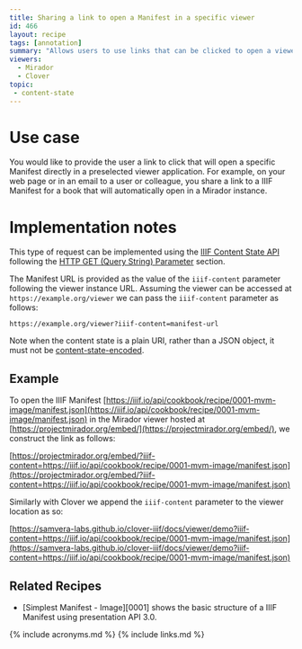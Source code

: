 ```yaml
---
title: Sharing a link to open a Manifest in a specific viewer
id: 466
layout: recipe
tags: [annotation]
summary: "Allows users to use links that can be clicked to open a viewer with a selected manifest."
viewers:
  - Mirador
  - Clover
topic:
 - content-state
---
```


# Use case
You would like to provide the user a link to click that will open a specific Manifest directly in a preselected viewer application. For example, on your web page or in an email to a user or colleague, you share a link to a IIIF Manifest for a book that will automatically open in a Mirador instance.

# Implementation notes
This type of request can be implemented using the [IIIF Content State API](https://iiif.io/api/content-state) following the [HTTP GET (Query String) Parameter](https://iiif.io/api/content-state/1.0/#initialization-mechanisms-link) section.

The Manifest URL is provided as the value of the `iiif-content` parameter following the viewer instance URL. Assuming the viewer can be accessed at `https://example.org/viewer` we can pass the `iiif-content` parameter as follows:

```
https://example.org/viewer?iiif-content=manifest-url
```

Note when the content state is a plain URI, rather than a JSON object, it must not be [content-state-encoded](https://iiif.io/api/content-state/0.9/#62-content-state-encoding-and-uri-requirements).

## Example

To open the IIIF Manifest [https://iiif.io/api/cookbook/recipe/0001-mvm-image/manifest.json](https://iiif.io/api/cookbook/recipe/0001-mvm-image/manifest.json) in the Mirador viewer hosted at [https://projectmirador.org/embed/](https://projectmirador.org/embed/), we construct the link as follows:

[https://projectmirador.org/embed/?iiif-content=https://iiif.io/api/cookbook/recipe/0001-mvm-image/manifest.json](https://projectmirador.org/embed/?iiif-content=https://iiif.io/api/cookbook/recipe/0001-mvm-image/manifest.json)

Similarly with Clover we append the `iiif-content` parameter to the viewer location as so:

[https://samvera-labs.github.io/clover-iiif/docs/viewer/demo?iiif-content=https://iiif.io/api/cookbook/recipe/0001-mvm-image/manifest.json](https://samvera-labs.github.io/clover-iiif/docs/viewer/demo?iiif-content=https://iiif.io/api/cookbook/recipe/0001-mvm-image/manifest.json)

## Related Recipes

* [Simplest Manifest - Image][0001] shows the basic structure of a IIIF Manifest using presentation API 3.0.

{% include acronyms.md %}
{% include links.md %}

